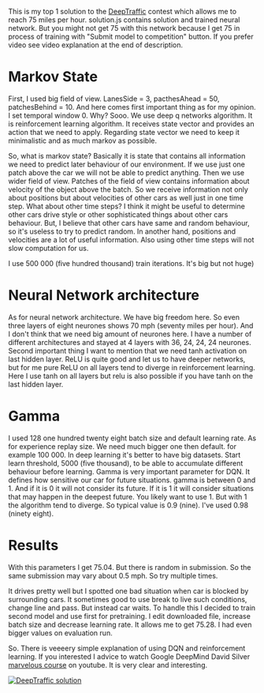 This is my top 1 solution to the [DeepTraffic](http://selfdrivingcars.mit.edu/deeptrafficjs) contest which allows me to reach 75 miles per hour.
solution.js contains solution and trained neural network. But you might not get 75 with this network because I get 75 in process of training with "Submit model to competition" button.
If you prefer video see video explanation at the end of description.

# Markov State

First, I used big field of view. LanesSide = 3, pacthesAhead = 50, patchesBehind = 10. And here comes first important thing as for my opinion. I set temporal window 0. Why? Sooo. We use deep q networks algorithm. It is reinforcement learning algorithm. It receives state vector and provides an action that we need to apply. Regarding state vector we need to keep it minimalistic and as much markov as possible.

So, what is markov state? Basically it is state that contains all information we need to predict later behaviour of our environment. If we use just one patch above the car we will not be able to predict anything. Then we use wider field of view. Patches of the field of view contains information about velocity of the object above the batch. So we receive information not only about positions but about velocities of other cars as well just in one time step. What about other time steps? I think it might be useful to determine other cars drive style or other sophisticated things about other cars behaviour. But, I believe that other cars have same and random behaviour, so it's useless to try to predict random. In another hand, positions and velocities are a lot of useful information. Also using other time steps will not slow computation for us.

I use 500 000 (five hundred thousand) train iterations. It's big but not huge)

# Neural Network architecture

As for neural network architecture. We have big freedom here. So even three layers of eight neurones shows 70 mph (seventy miles per hour). And I don't think that we need big amount of neurones here. I have a number of different architectures and stayed at 4 layers with 36, 24, 24, 24 neurones.
Second important thing I want to mention that we need tanh activation on last hidden layer. ReLU is quite good and let us to have deeper networks, but for me pure ReLU on all layers tend to diverge in reinforcement learning. Here I use tanh on all layers but relu is also possible if you have tanh on the last hidden layer.

# Gamma

I used 128 one hundred twenty eight batch size and default learning rate.
As for experience replay size. We need much bigger one then default. for example 100 000. In deep learning it's better to have big datasets.
Start learn threshold, 5000 (five thousand), to be able to accumulate different behaviour before learning.
Gamma is very important parameter for DQN. It defines how sensitive our car for future situations. gamma is between 0 and 1.
And if it is 0 it will not consider its future.
If it is 1 it will consider situations that may happen in the deepest future. You likely want to use 1. But with 1 the algorithm tend to diverge. So typical value is 0.9 (nine). I've used 0.98 (ninety eight).

# Results

With this parameters I get 75.04. But there is random in submission. So the same submission may vary about 0.5 mph. So try multiple times.

It drives pretty well but I spotted one bad situation when car is blocked by surrounding cars. It sometimes good to use break to live such conditions, change line and pass. But instead car waits. To handle this I decided to train second model and use first for pretraining. I edit downloaded file, increase batch size and decrease learning rate. It allows me to get 75.28. I had even bigger values on evaluation run.

So. There is veeeery simple explanation of using DQN and reinforcement learning. If you interested I advice to watch Google DeepMind David Silver [marvelous course](https://www.youtube.com/watch?v=2pWv7GOvuf0) on youtube. It is very clear and interesting.

[![DeepTraffic solution](http://img.youtube.com/vi/lQ-vjvyxD_w/0.jpg)](https://www.youtube.com/watch?v=lQ-vjvyxD_w)
